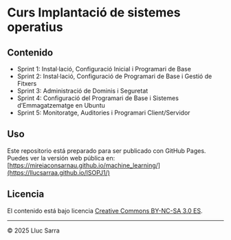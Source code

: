 # Curs Implantació de sistemes operatius

## Contenido

- Sprint 1: Instal·lació, Configuració Inicial i Programari de Base 
- Sprint 2: Instal·lació, Configuració de Programari de Base i Gestió de Fitxers
- Sprint 3: Administració de Dominis i Seguretat
- Sprint 4: Configuració del Programari de Base i Sistemes d’Emmagatzematge en Ubuntu
- Sprint 5: Monitoratge, Auditories i Programari Client/Servidor

## Uso

Este repositorio está preparado para ser publicado con GitHub Pages.  
Puedes ver la versión web pública en:  
[https://mireiaconsarnau.github.io/machine_learning/](https://llucsarraa.github.io/ISOPJ1/)

## Licencia

El contenido está bajo licencia [Creative Commons BY-NC-SA 3.0 ES](LICENSE.md).


---

© 2025 Lluc Sarra
